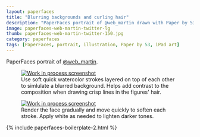 ```yaml
---
layout: paperfaces
title: "Blurring backgrounds and curling hair"
description: "PaperFaces portrait of @web_martin drawn with Paper by 53 on an iPad."
image: paperfaces-web-martin-twitter-lg
thumb: paperfaces-web-martin-twitter-150.jpg
category: paperfaces
tags: [PaperFaces, portrait, illustration, Paper by 53, iPad art]
---
```


PaperFaces portrait of [@web_martin](http://twitter.com/web_martin).

<figure>
	<a href="{{ site.url }}/images/paperfaces-web-martin-process-1-lg.jpg"><img src="{{ site.url }}/images/paperfaces-web-martin-process-1-600.jpg" alt="Work in process screenshot"></a>
	<figcaption>Use soft quick watercolor strokes layered on top of each other to simlulate a blurred background. Helps add contrast to the composition when drawing crisp lines in the figures' hair.</figcaption>
</figure>
<figure>
	<a href="{{ site.url }}/images/paperfaces-web-martin-process-2-lg.jpg"><img src="{{ site.url }}/images/paperfaces-web-martin-process-2-600.jpg" alt="Work in process screenshot"></a>
	<figcaption>Render the face gradually and move quickly to soften each stroke. Apply white as needed to lighten darker tones.</figcaption>
</figure>

{% include paperfaces-boilerplate-2.html %}